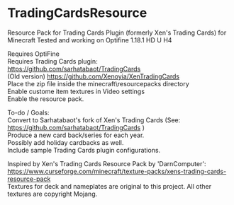# TradingCardsResource
Resource Pack for Trading Cards Plugin (formerly Xen's Trading Cards) for Minecraft
Tested and working on Optifine 1.18.1 HD U H4

Requires OptiFine<br />
Requires Trading Cards plugin:<br />
https://github.com/sarhatabaot/TradingCards<br />
(Old version) https://github.com/Xenoyia/XenTradingCards<br />
Place the zip file inside the minecraft\resourcepacks directory<br />
Enable custome item textures in Video settings<br />
Enable the resource pack.<br />

To-do / Goals:<br />
Convert to Sarhatabaot's fork of Xen's Trading Cards (See: https://github.com/sarhatabaot/TradingCards )<br />
Produce a new card back/series for each year.<br />
Possibly add holiday cardbacks as well.<br />
Include sample Trading Cards plugin configurations.<br />

Inspired by Xen's Trading Cards Resource Pack by 'DarnComputer':<br />https://www.curseforge.com/minecraft/texture-packs/xens-trading-cards-resource-pack<br />
Textures for deck and nameplates are original to this project.  All other textures are copyright Mojang.
